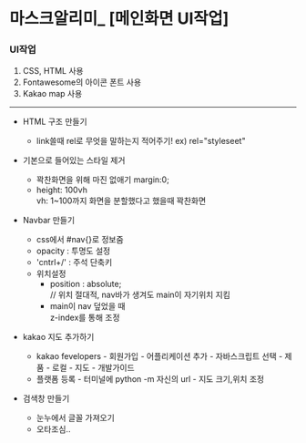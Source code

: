 마스크알리미_ [메인화면 UI작업]
==============================
### UI작업
1. CSS, HTML 사용     
2. Fontawesome의 아이콘 폰트 사용 
3. Kakao map 사용
------------------------------
  * HTML 구조 만들기   
    * link쓸때 rel로 무엇을 말하는지 적어주기! ex) rel="styleseet"
    
  * 기본으로 들어있는 스타일 제거
    * 꽉찬화면을 위해 마진 없애기 margin:0;
    * height: 100vh   
      vh: 1~100까지 화면을 분할했다고 했을때 꽉찬화면
    
  * Navbar 만들기
    * css에서 #nav{}로 정보줌
    * opacity : 투명도 설정
    * 'cntrl+/' : 주석 단축키
    * 위치설정
      * position : absolute;     
      // 위치 절대적, nav바가 생겨도 main이 자기위치 지킴
      * main이 nav 덮었을 때   
        z-index를 통해 조정    
    
  * kakao 지도 추가하기
    * kakao fevelopers - 회원가입 - 어플리케이션 추가 - 자바스크립트 선택 - 제품 - 로컬 - 지도 - 개발가이드
    - 플랫폼 등록 - 터미널에 python -m 자신의 url - 지도 크기,위치 조정
    
  * 검색창 만들기
    * 눈누에서 글꼴 가져오기
    * 오타조심..
    
     
